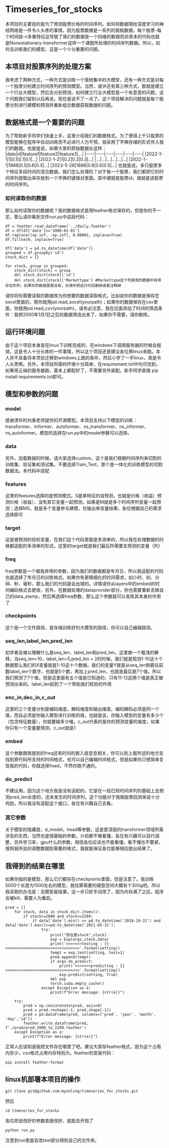 # Timeseries_for_stocks
本项目的主要目的是为了预测股票价格的时间序列。如何将数据喂给深度学习的神经网络是一件令人头疼的事情，因为股票数据是一系列的面板数据，每个股票-每个时间段-n多重特征这导致了我们的数据是一个四维的数据而非原本的代码也就是Nonestationary-transformer这样一个课题所处理的时间序列数据。所以，如何去训练我们的模型，这是一个十分重要的问题。

## 本项目对股票序列的处理方案
我考虑了两种方式，一种方式是训练一个笼统集中的大模型，还有一种方式是对每一个股票分别建立时间序列的预测模型。当然，或许还有第三种方式，那就是建立一个行业大模型，然后去分别预测。如何建立行业大模型是一个有意思的问题，这个问题我们留到以后再说，现在是说不了一点了。这个项目解决的问题就是每个股票分别进行建模和预测并重新组合数据获取数据的问题。

## 数据格式是一个重要的问题
为了帮助新手同学们快速上手，这里介绍我们的数据格式。为了使得上千只股票的模型能够在程序中自动训练而不必进行人为干预，我采用了字典存储的形式传入我们的数据。也就是说，如果大家的原始数据长这样：
|date|id|feature1|feature2|feature3|...|
|----|----|----|----|----|----|
|2022-1-1|1|0.1|0.1|0.1|...|
|2022-1-2|1|0.2|0.2|0.3|...|
|...|...|...|...|...|...|
|2022-1-1|1888|0.5|0.6|0.3|...|
|2023-5-28|1888|0.8|0.6|0.5|...|
也就是说，多只股票多个特征多段时间的混合数据。我们怎么处理的？对于每一个股票，我们都把它的时间序列提取出来存放到一个字典的键值对里面。其中键就是股票id，值就是该股票的时间序列。

### 如何读取你的数据
那么如何读取你的数据呢？我的数据格式是用feather格式保存的，但是你的不一定。那么请你看到文件run.py中这段代码：
```
df = feather.read_dataframe('../daily.feather')
df = df[df['date']>='2000-01-01']
df.replace([np.inf, -np.inf], 0.00001, inplace=True)
df.fillna(0, inplace=True)

df['date'] = pd.to_datetime(df['date'])
grouped = df.groupby('id')
stock_dict = {}

for stock, group in grouped:
    stock_dict[stock] = group
    del stock_dict[stock]['id']
    del stock_dict[stock]['Markettype'] #Markettype这个列是我的数据中自带存在的列，如果你的数据里面没有，也请你把这行代码删掉或者注释掉
```
请你将你需要读取的数据改为你想要的数据读取格式，比如说你的数据是保存在excel里面的，那你就用pd.read_excel(yourpath)；如果你的数据保存在csv里面，你就用pd.read_csv(yourpath)，请务必注意，我在后面添加了时间的筛选条件：我把2000年1月1日之后的数据筛选出来了，如果你不需要，请你删除。

## 运行环境问题
由于这个项目本身是在linux下训练完成的，在windows下调用服务器的时候会报错，这是令人十分头疼的一件事情，所以这个项目还是建议各位用linux来跑。本人并不具备将本项目迁移到windows上跑的条件，然后小学了一手linux，真是令人头秃啊。另外，本项目所需的环境十分简单，在requirement.txt中均可找到，如果用云端的服务器跑，基本上都配好了，不需要另外装配。新手同学直接 pip install requirements.txt即可。

## 模型和参数的问题

### model
感谢清华的刘勇老师提供的开源模型。本项目支持以下模型的训练：transformer、informer、autoformer、ns_transformer、ns_informer、ns_autoformer。模型的选择在run.py中的model参数可以选择。

### data
另外，加载数据的时候，请大家选择custom，这个是我们根据时间序列来切割的训练集、验证集和测试集。不要选择Train_Test，那个是一体化的训练模型的切割数据法。本代码中适配

### features
这里的features选择的是预测模式。S是单特征的自预测，也就是价格（收益）预测价格（收益），没有其它变量一起预测。如果是M就是多个时间序列变量一起预测；选择MS，就是多个变量参与建模，仅输出单变量结果。各位根据自己的需求选择即可

### target
这是被预测的目标变量，在我们这个代码里面是多测单的，所以我在处理数据的时候都适配的多测单的形式，这里的target就是我们最后所需要去预测的变量（列）

### freq
fraq参数是一个被我弃用的参数，因为我们的数据都是年月日，所以我适配的代码也是选择了年月日的训练格式。如果你有更精细化的时间需求，如小时、刻、分钟、秒、毫秒，那么我们的代码是会出错的。详情请你从layers中的embed的时间编码格式去更改，另外，在数据处理的dataprovider部分，你也需要重新去做自己的data_stamp，然后再选择freq参数，那么这个参数就可以发挥其本身的作用了

### checkpoints
这个是一个文件路径，是存储训练好的大模型的路径，你可以自己编辑路径。

### seq_len,label_len,pred_len
初学者会难以理解什么是seq_len、label_len和pred_len。这里做一个粗浅的解释，当seq_len=10，label_len=5,pred_len = 2的时候，我们就是观测1-10这十个数据那么我们的X变量就是1-10这十个数据。我们的变量Y就是从seq_len倒着往前数label_len个数字，也就是5个数，再加上pred_len，也就是最后是7个值。所以我们预测了7个值，但是这里面有五个值是已知道的，只有11-12这两个值是真正被预测出来的。label_len起到了一个帮助我们校验的作用

### enc_in,dec_in,c_out
这里的三个变量分别是编码维度，解码维度和输出维度。编码解码必须是同一个值，而且必须是你输入模型进行训练的值，也就是说，你输入模型的变量有多少个（包含特征数量），你就要输多少维。c_out代表的是你的预测变量的维度，如果你只有一个变量要预测，c_out就是1


### embed
这个参数跟我提到的freq还有时间的嵌入层息息相关，你可以到上面所述的地方去找到原代码所支持的时间格式，也可以自己编辑时间格式，但是如果你只想简单复现我的代码，你就选择fixed，不然你跑不通的。

### do_predict
不建议用，因为这个地方我是没有适配的，它是在一段已知时间序列的基础上去预测pred_len长度的，还未发生的时间序列。这个功能对于我做股票回测来说十分鸡肋，所以我没有适配这个接口，各位有兴趣自己去看。

### 其它参数
关于模型的隐藏层，d_model，head等参数，这是更深层的transformer领域所需涉及的东西，当然也是很基础的参数。介绍都不难看懂，各位有兴趣可以自行调整，另外学习率，gpu什么的参数，相信各位应该也不能看懂。看不懂也不要紧，按照我所说的调整数据到需要的格式，我就能保证各位能够相应跑出结果了。

## 我得到的结果在哪里
如果你指的是模型，那么它们都存在checkpoints里面，但是注意了。我训练5000个长度为1500左右的模型，我估算需要的硬盘空间大概有个300g吧。所以我采取的办法是：去模型留结果。这一步只好手动改了，因为内存满了之后，程序会被kill，需要人为重启。
```
pred = []
    for stock, data in stock_dict.items():
        if stock>=2000 and stock<=2299:
            if data['date'].min() <= pd.to_datetime('2018-10-31') and data['date'].max()>=pd.to_datetime('2021-05-31'):
                try:
                    print("现在是stock",stock)
                    exp = Exp(args,stock,data)
                    print('>>>>>>>testing : {}<<<<<<<<<<<<<<<<<<<<<<<<<<<<<<<<<'.format(setting))
                    tempt = exp.test(setting, test=1)
                    pred.append(tempt)
                    if args.do_predict:
                        print('>>>>>>>predicting : {}<<<<<<<<<<<<<<<<<<<<<<<<<<<<<<<<<'.format(setting))
                        exp.predict(setting, True)
                    del exp
                    torch.cuda.empty_cache()
                except Exception as e:
                    print(f"Error message: {str(e)}")

    try:
        pred = np.concatenate(pred, axis=0)
        pred = pred.reshape(-1, pred.shape[-1])
        pred = pd.DataFrame(pred, columns=['pred', 'year', 'month', 'day','id'])
        feather.write_dataframe(pred, f'./pred/pred_2000_to_2299.feather')
    except Exception as e:
        print(f"Error message: {str(e)}")
```
正常人应该知道我把文件存在哪里了吧。建议大家存feather格式，因为这个占用内存少，csv格式占用内存特别大。feather的安装代码：
```
pip install feather-format
```
## linux机部署本项目的操作
```
git clone git@github.com:myzeling/timeseries_for_stocks.git
```
然后
```
cd timeseries_for_stocks
```
各位把该改好的参数直接改好，就能去开炮了
```
python run.py
```
注意到run里面去改test部分得到自己的文件夹。